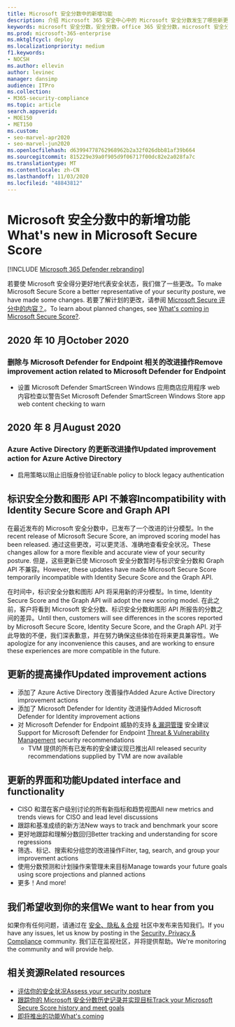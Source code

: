 ```yaml
---
title: Microsoft 安全分数中的新增功能
description: 介绍 Microsoft 365 安全中心中的 Microsoft 安全分数发生了哪些新更改。
keywords: microsoft 安全分数，安全分数，office 365 安全分数，microsoft 安全分数，microsoft 365 安全中心
ms.prod: microsoft-365-enterprise
ms.mktglfcycl: deploy
ms.localizationpriority: medium
f1.keywords:
- NOCSH
ms.author: ellevin
author: levinec
manager: dansimp
audience: ITPro
ms.collection:
- M365-security-compliance
ms.topic: article
search.appverid:
- MOE150
- MET150
ms.custom:
- seo-marvel-apr2020
- seo-marvel-jun2020
ms.openlocfilehash: d63994778762968962b2a32f026dbb81af39b664
ms.sourcegitcommit: 815229e39a0f905d9f06717f00dc82e2a028fa7c
ms.translationtype: MT
ms.contentlocale: zh-CN
ms.lasthandoff: 11/03/2020
ms.locfileid: "48843812"
---
```

# <a name="whats-new-in-microsoft-secure-score"></a><span data-ttu-id="6cedd-104">Microsoft 安全分数中的新增功能</span><span class="sxs-lookup"><span data-stu-id="6cedd-104">What's new in Microsoft Secure Score</span></span>

[!INCLUDE [Microsoft 365 Defender rebranding](../includes/microsoft-defender.md)]

<span data-ttu-id="6cedd-105">若要使 Microsoft 安全得分更好地代表安全状态，我们做了一些更改。</span><span class="sxs-lookup"><span data-stu-id="6cedd-105">To make Microsoft Secure Score a better representative of your security posture, we have made some changes.</span></span> <span data-ttu-id="6cedd-106">若要了解计划的更改，请参阅 [Microsoft Secure 评分中的内容？](microsoft-secure-score-whats-coming.md)。</span><span class="sxs-lookup"><span data-stu-id="6cedd-106">To learn about planned changes, see [What's coming in Microsoft Secure Score?](microsoft-secure-score-whats-coming.md).</span></span>

## <a name="october-2020"></a><span data-ttu-id="6cedd-107">2020 年 10 月</span><span class="sxs-lookup"><span data-stu-id="6cedd-107">October 2020</span></span>

### <a name="remove-improvement-action-related-to-microsoft-defender-for-endpoint"></a><span data-ttu-id="6cedd-108">删除与 Microsoft Defender for Endpoint 相关的改进操作</span><span class="sxs-lookup"><span data-stu-id="6cedd-108">Remove improvement action related to Microsoft Defender for Endpoint</span></span>

- <span data-ttu-id="6cedd-109">设置 Microsoft Defender SmartScreen Windows 应用商店应用程序 web 内容检查以警告</span><span class="sxs-lookup"><span data-stu-id="6cedd-109">Set Microsoft Defender SmartScreen Windows Store app web content checking to warn</span></span>

## <a name="august-2020"></a><span data-ttu-id="6cedd-110">2020 年 8 月</span><span class="sxs-lookup"><span data-stu-id="6cedd-110">August 2020</span></span>

### <a name="updated-improvement-action-for-azure-active-directory"></a><span data-ttu-id="6cedd-111">Azure Active Directory 的更新改进操作</span><span class="sxs-lookup"><span data-stu-id="6cedd-111">Updated improvement action for Azure Active Directory</span></span>

- <span data-ttu-id="6cedd-112">启用策略以阻止旧版身份验证</span><span class="sxs-lookup"><span data-stu-id="6cedd-112">Enable policy to block legacy authentication</span></span>

## <a name="incompatibility-with-identity-secure-score-and-graph-api"></a><span data-ttu-id="6cedd-113">标识安全分数和图形 API 不兼容</span><span class="sxs-lookup"><span data-stu-id="6cedd-113">Incompatibility with Identity Secure Score and Graph API</span></span>

<span data-ttu-id="6cedd-114">在最近发布的 Microsoft 安全分数中，已发布了一个改进的计分模型。</span><span class="sxs-lookup"><span data-stu-id="6cedd-114">In the recent release of Microsoft Secure Score, an improved scoring model has been released.</span></span> <span data-ttu-id="6cedd-115">通过这些更改，可以更灵活、准确地查看安全状况。</span><span class="sxs-lookup"><span data-stu-id="6cedd-115">These changes allow for a more flexible and accurate view of your security posture.</span></span> <span data-ttu-id="6cedd-116">但是，这些更新已使 Microsoft 安全分数暂时与标识安全分数和 Graph API 不兼容。</span><span class="sxs-lookup"><span data-stu-id="6cedd-116">However, these updates have made Microsoft Secure Score temporarily incompatible with Identity Secure Score and the Graph API.</span></span>

<span data-ttu-id="6cedd-117">在时间中，标识安全分数和图形 API 将采用新的评分模型。</span><span class="sxs-lookup"><span data-stu-id="6cedd-117">In time, Identity Secure Score and the Graph API will adopt the new scoring model.</span></span> <span data-ttu-id="6cedd-118">在此之前，客户将看到 Microsoft 安全分数、标识安全分数和图形 API 所报告的分数之间的差异。</span><span class="sxs-lookup"><span data-stu-id="6cedd-118">Until then, customers will see differences in the scores reported by Microsoft Secure Score, Identity Secure Score, and the Graph API.</span></span> <span data-ttu-id="6cedd-119">对于此导致的不便，我们深表歉意，并在努力确保这些体验在将来更具兼容性。</span><span class="sxs-lookup"><span data-stu-id="6cedd-119">We apologize for any inconvenience this causes, and are working to ensure these experiences are more compatible in the future.</span></span>

## <a name="updated-improvement-actions"></a><span data-ttu-id="6cedd-120">更新的提高操作</span><span class="sxs-lookup"><span data-stu-id="6cedd-120">Updated improvement actions</span></span>

- <span data-ttu-id="6cedd-121">添加了 Azure Active Directory 改善操作</span><span class="sxs-lookup"><span data-stu-id="6cedd-121">Added Azure Active Directory improvement actions</span></span>
- <span data-ttu-id="6cedd-122">添加了 Microsoft Defender for Identity 改进操作</span><span class="sxs-lookup"><span data-stu-id="6cedd-122">Added Microsoft Defender for Identity improvement actions</span></span>
- <span data-ttu-id="6cedd-123">对 Microsoft Defender for Endpoint 威胁的支持 [& 漏洞管理](https://docs.microsoft.com/windows/security/threat-protection/microsoft-defender-atp/next-gen-threat-and-vuln-mgt) 安全建议</span><span class="sxs-lookup"><span data-stu-id="6cedd-123">Support for Microsoft Defender for Endpoint [Threat & Vulnerability Management](https://docs.microsoft.com/windows/security/threat-protection/microsoft-defender-atp/next-gen-threat-and-vuln-mgt) security recommendations</span></span>
    - <span data-ttu-id="6cedd-124">TVM 提供的所有已发布的安全建议现已推出</span><span class="sxs-lookup"><span data-stu-id="6cedd-124">All released security recommendations supplied by TVM are now available</span></span>

## <a name="updated-interface-and-functionality"></a><span data-ttu-id="6cedd-125">更新的界面和功能</span><span class="sxs-lookup"><span data-stu-id="6cedd-125">Updated interface and functionality</span></span>

* <span data-ttu-id="6cedd-126">CISO 和潜在客户级别讨论的所有新指标和趋势视图</span><span class="sxs-lookup"><span data-stu-id="6cedd-126">All new metrics and trends views for CISO and lead level discussions</span></span>
* <span data-ttu-id="6cedd-127">跟踪和基准成绩的新方法</span><span class="sxs-lookup"><span data-stu-id="6cedd-127">New ways to track and benchmark your score</span></span>
* <span data-ttu-id="6cedd-128">更好地跟踪和理解分数回归</span><span class="sxs-lookup"><span data-stu-id="6cedd-128">Better tracking and understanding for score regressions</span></span>
* <span data-ttu-id="6cedd-129">筛选、标记、搜索和分组您的改进操作</span><span class="sxs-lookup"><span data-stu-id="6cedd-129">Filter, tag, search, and group your improvement actions</span></span>
* <span data-ttu-id="6cedd-130">使用分数预测和计划操作来管理未来目标</span><span class="sxs-lookup"><span data-stu-id="6cedd-130">Manage towards your future goals using score projections and planned actions</span></span>
* <span data-ttu-id="6cedd-131">更多！</span><span class="sxs-lookup"><span data-stu-id="6cedd-131">And more!</span></span>

## <a name="we-want-to-hear-from-you"></a><span data-ttu-id="6cedd-132">我们希望收到你的来信</span><span class="sxs-lookup"><span data-stu-id="6cedd-132">We want to hear from you</span></span>

<span data-ttu-id="6cedd-133">如果你有任何问题，请通过在 [安全、隐私 & 合规](https://techcommunity.microsoft.com/t5/Security-Privacy-Compliance/bd-p/security_privacy) 社区中发布来告知我们。</span><span class="sxs-lookup"><span data-stu-id="6cedd-133">If you have any issues, let us know by posting in the [Security, Privacy & Compliance](https://techcommunity.microsoft.com/t5/Security-Privacy-Compliance/bd-p/security_privacy) community.</span></span> <span data-ttu-id="6cedd-134">我们正在监视社区，并将提供帮助。</span><span class="sxs-lookup"><span data-stu-id="6cedd-134">We're monitoring the community and will provide help.</span></span>

## <a name="related-resources"></a><span data-ttu-id="6cedd-135">相关资源</span><span class="sxs-lookup"><span data-stu-id="6cedd-135">Related resources</span></span>

- [<span data-ttu-id="6cedd-136">评估你的安全状况</span><span class="sxs-lookup"><span data-stu-id="6cedd-136">Assess your security posture</span></span>](microsoft-secure-score-improvement-actions.md)
- [<span data-ttu-id="6cedd-137">跟踪你的 Microsoft 安全分数历史记录并实现目标</span><span class="sxs-lookup"><span data-stu-id="6cedd-137">Track your Microsoft Secure Score history and meet goals</span></span>](microsoft-secure-score-history-metrics-trends.md)
- [<span data-ttu-id="6cedd-138">即将推出的功能</span><span class="sxs-lookup"><span data-stu-id="6cedd-138">What's coming</span></span>](microsoft-secure-score-whats-coming.md)
